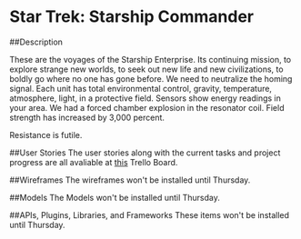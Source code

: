 # Star Trek: Starship Commander

##Description

These are the voyages of the Starship Enterprise. Its continuing mission, to explore strange new worlds, to seek out new life and new civilizations, to boldly go where no one has gone before. We need to neutralize the homing signal. Each unit has total environmental control, gravity, temperature, atmosphere, light, in a protective field. Sensors show energy readings in your area. We had a forced chamber explosion in the resonator coil. Field strength has increased by 3,000 percent.

Resistance is futile.

##User Stories
The user stories along with the current tasks and project progress are all avaliable at [this](https://trello.com/b/38jgFt5p/star-trek-starship-commander) Trello Board.

##Wireframes
The wireframes won't be installed until Thursday.

##Models
The Models won't be installed until Thursday.

##APIs, Plugins, Libraries, and Frameworks
These items won't be installed until Thursday.
